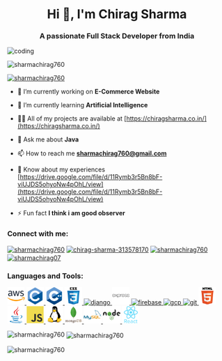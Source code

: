 <h1 align="center">Hi 👋, I'm Chirag Sharma</h1>
<h3 align="center">A passionate Full Stack Developer from India</h3>
<img width="400" alt="coding" src="![image](https://github.com/user-attachments/assets/79a8fa95-bbbf-4839-8610-c7c5b68a753a)
">
<p align="left"> <img src="https://komarev.com/ghpvc/?username=sharmachirag760&label=Profile%20views&color=0e75b6&style=flat" alt="sharmachirag760" /> </p>



<p align="left"> <a href="https://twitter.com/sharmachirag760" target="blank"><img src="https://img.shields.io/twitter/follow/sharmachirag760?logo=twitter&style=for-the-badge" alt="sharmachirag760" /></a> </p>

- 🔭 I’m currently working on **E-Commerce Website**

- 🌱 I’m currently learning **Artificial Intelligence**

- 👨‍💻 All of my projects are available at [https://chiragsharma.co.in/](https://chiragsharma.co.in/)

- 💬 Ask me about **Java**

- 📫 How to reach me **sharmachirag760@gmail.com**

- 📄 Know about my experiences [https://drive.google.com/file/d/11Rymb3r5Bn8bF-viUJDS5ohyoNw4pOhL/view](https://drive.google.com/file/d/11Rymb3r5Bn8bF-viUJDS5ohyoNw4pOhL/view)

- ⚡ Fun fact **I think i am good observer**

<h3 align="left">Connect with me:</h3>
<p align="left">
<a href="https://twitter.com/sharmachirag760" target="blank"><img align="center" src="https://raw.githubusercontent.com/rahuldkjain/github-profile-readme-generator/master/src/images/icons/Social/twitter.svg" alt="sharmachirag760" height="30" width="40" /></a>
<a href="https://linkedin.com/in/chirag-sharma-313578170" target="blank"><img align="center" src="https://raw.githubusercontent.com/rahuldkjain/github-profile-readme-generator/master/src/images/icons/Social/linked-in-alt.svg" alt="chirag-sharma-313578170" height="30" width="40" /></a>
<a href="https://instagram.com/sharmachirag760" target="blank"><img align="center" src="https://raw.githubusercontent.com/rahuldkjain/github-profile-readme-generator/master/src/images/icons/Social/instagram.svg" alt="sharmachirag760" height="30" width="40" /></a>
<a href="https://www.leetcode.com/sharmachirag07" target="blank"><img align="center" src="https://raw.githubusercontent.com/rahuldkjain/github-profile-readme-generator/master/src/images/icons/Social/leet-code.svg" alt="sharmachirag07" height="30" width="40" /></a>
</p>

<h3 align="left">Languages and Tools:</h3>
<p align="left"> <a href="https://aws.amazon.com" target="_blank" rel="noreferrer"> <img src="https://raw.githubusercontent.com/devicons/devicon/master/icons/amazonwebservices/amazonwebservices-original-wordmark.svg" alt="aws" width="40" height="40"/> </a> <a href="https://www.cprogramming.com/" target="_blank" rel="noreferrer"> <img src="https://raw.githubusercontent.com/devicons/devicon/master/icons/c/c-original.svg" alt="c" width="40" height="40"/> </a> <a href="https://www.w3schools.com/cpp/" target="_blank" rel="noreferrer"> <img src="https://raw.githubusercontent.com/devicons/devicon/master/icons/cplusplus/cplusplus-original.svg" alt="cplusplus" width="40" height="40"/> </a> <a href="https://www.w3schools.com/css/" target="_blank" rel="noreferrer"> <img src="https://raw.githubusercontent.com/devicons/devicon/master/icons/css3/css3-original-wordmark.svg" alt="css3" width="40" height="40"/> </a> <a href="https://www.djangoproject.com/" target="_blank" rel="noreferrer"> <img src="https://cdn.worldvectorlogo.com/logos/django.svg" alt="django" width="40" height="40"/> </a> <a href="https://expressjs.com" target="_blank" rel="noreferrer"> <img src="https://raw.githubusercontent.com/devicons/devicon/master/icons/express/express-original-wordmark.svg" alt="express" width="40" height="40"/> </a> <a href="https://firebase.google.com/" target="_blank" rel="noreferrer"> <img src="https://www.vectorlogo.zone/logos/firebase/firebase-icon.svg" alt="firebase" width="40" height="40"/> </a> <a href="https://cloud.google.com" target="_blank" rel="noreferrer"> <img src="https://www.vectorlogo.zone/logos/google_cloud/google_cloud-icon.svg" alt="gcp" width="40" height="40"/> </a> <a href="https://git-scm.com/" target="_blank" rel="noreferrer"> <img src="https://www.vectorlogo.zone/logos/git-scm/git-scm-icon.svg" alt="git" width="40" height="40"/> </a> <a href="https://www.w3.org/html/" target="_blank" rel="noreferrer"> <img src="https://raw.githubusercontent.com/devicons/devicon/master/icons/html5/html5-original-wordmark.svg" alt="html5" width="40" height="40"/> </a> <a href="https://www.java.com" target="_blank" rel="noreferrer"> <img src="https://raw.githubusercontent.com/devicons/devicon/master/icons/java/java-original.svg" alt="java" width="40" height="40"/> </a> <a href="https://developer.mozilla.org/en-US/docs/Web/JavaScript" target="_blank" rel="noreferrer"> <img src="https://raw.githubusercontent.com/devicons/devicon/master/icons/javascript/javascript-original.svg" alt="javascript" width="40" height="40"/> </a> <a href="https://www.linux.org/" target="_blank" rel="noreferrer"> <img src="https://raw.githubusercontent.com/devicons/devicon/master/icons/linux/linux-original.svg" alt="linux" width="40" height="40"/> </a> <a href="https://www.mongodb.com/" target="_blank" rel="noreferrer"> <img src="https://raw.githubusercontent.com/devicons/devicon/master/icons/mongodb/mongodb-original-wordmark.svg" alt="mongodb" width="40" height="40"/> </a> <a href="https://www.mysql.com/" target="_blank" rel="noreferrer"> <img src="https://raw.githubusercontent.com/devicons/devicon/master/icons/mysql/mysql-original-wordmark.svg" alt="mysql" width="40" height="40"/> </a> <a href="https://nodejs.org" target="_blank" rel="noreferrer"> <img src="https://raw.githubusercontent.com/devicons/devicon/master/icons/nodejs/nodejs-original-wordmark.svg" alt="nodejs" width="40" height="40"/> </a> <a href="https://reactjs.org/" target="_blank" rel="noreferrer"> <img src="https://raw.githubusercontent.com/devicons/devicon/master/icons/react/react-original-wordmark.svg" alt="react" width="40" height="40"/> </a> </p>

<p><img align="left" src="https://github-readme-stats.vercel.app/api/top-langs?username=sharmachirag760&show_icons=true&locale=en&layout=compact" alt="sharmachirag760" /></p>

<p>&nbsp;<img align="center" src="https://github-readme-stats.vercel.app/api?username=sharmachirag760&show_icons=true&locale=en" alt="sharmachirag760" /></p>

<p><img align="center" src="https://github-readme-streak-stats.herokuapp.com/?user=sharmachirag760&" alt="sharmachirag760" /></p>
